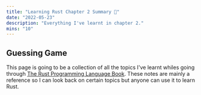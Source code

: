 ```yaml
---
title: "Learning Rust Chapter 2 Summary 🦀"
date: "2022-05-23"
description: "Everything I've learnt in chapter 2."
mins: "10"
---
```


## Guessing Game

This page is going to be a collection of all the topics I've learnt whiles going through [The Rust Programming Language Book](https://doc.rust-lang.org/book/). These notes are mainly a reference so I can look back on certain topics but anyone can use it to learn Rust.

